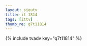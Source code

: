 ```yaml
--- 
layout: sieutv
title: it 1814
tags: [ittv]
thumb_re: q7t11814
---
```

{% include tvadv key="q7t11814" %} 

